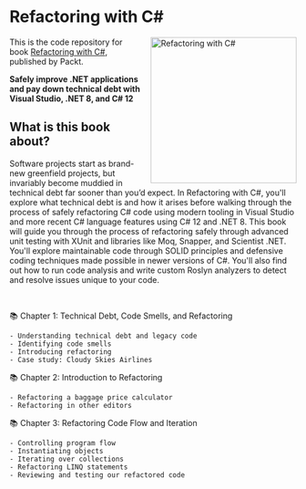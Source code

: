 # Refactoring with C#

<a href="https://www.packtpub.com/product/refactoring-with-c/9781835089989?utm_source=github&utm_medium=repository&utm_campaign=9781835089989">
    <img src="https://content.packt.com/B21324/cover_image_small.jpg" alt="Refactoring with C#" height="256px" align="right" style="padding-left:15px;">
</a>

This is the code repository for book [Refactoring with C#](https://www.packtpub.com/product/refactoring-with-c/9781835089989?utm_source=github&utm_medium=repository&utm_campaign=9781835089989), published by Packt.

**Safely improve .NET applications and pay down technical debt with Visual Studio, .NET 8, and C# 12**


## What is this book about?
Software projects start as brand-new greenfield projects, but invariably become muddied in technical debt far sooner than you’d expect. In Refactoring with C#, you'll explore what technical debt is and how it arises before walking through the process of safely refactoring C# code using modern tooling in Visual Studio and more recent C# language features using C# 12 and .NET 8. This book will guide you through the process of refactoring safely through advanced unit testing with XUnit and libraries like Moq, Snapper, and Scientist .NET. You'll explore maintainable code through SOLID principles and defensive coding techniques made possible in newer versions of C#. You'll also find out how to run code analysis and write custom Roslyn analyzers to detect and resolve issues unique to your code.

<br/>

 📚 Chapter 1: Technical Debt, Code Smells, and Refactoring

    - Understanding technical debt and legacy code
    - Identifying code smells
    - Introducing refactoring
    - Case study: Cloudy Skies Airlines

 📚 Chapter 2: Introduction to Refactoring

    - Refactoring a baggage price calculator
    - Refactoring in other editors

 📚 Chapter 3: Refactoring Code Flow and Iteration

    - Controlling program flow
    - Instantiating objects
    - Iterating over collections
    - Refactoring LINQ statements
    - Reviewing and testing our refactored code
